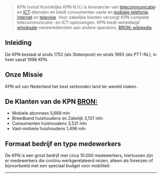 > KPN (voluit Koninklijke KPN N.V.) is leverancier van [telecommunicatie](https://nl.wikipedia.org/wiki/Telecommunicatie)- en [ICT](https://nl.wikipedia.org/wiki/Informatietechnologie)-diensten en biedt consumenten vaste en [mobiele telefonie](https://nl.wikipedia.org/wiki/Mobiele_telefoon), 
[internet](https://nl.wikipedia.org/wiki/Internet) en [televisie](https://nl.wikipedia.org/wiki/Televisie). 
Voor zakelijke klanten verzorgt KPN complete telecommunicatie- en ICT-oplossingen. 
KPN biedt wereldwijd [wholesale](https://nl.wikipedia.org/wiki/Wholesale_carrier)-netwerkdiensten aan andere operators. [BRON: wikipedia](https://en.wikipedia.org/wiki/KPN)

## Inleiding
De KPN bestaat al sinds 1752 (als Statenpost) en sinds 1893 (als PTT-NL), in heet vanaf 1998 KPN. 

## Onze Missie
KPN wil van Nederland het best verbonden land ter wereld maken.

## De Klanten van de KPN [BRON:](https://www.overons.kpn/nl/het-bedrijf/kpn-in-een-oogopslag)
* Mobiele abonnees 5,669 mln
* Breedband huishoudens en Zakelijk 3,137 mln
* Consumenten huishoudens 3,531 mln
* Vast-mobiele huishoudens 1,496 mln

## Formaat bedrijf en type medewerkers
De KPN is een groot bedrijf met circa 10.000 medewerkers, hiertussen zijn er medewerkers die continu werkgerelateerd reizen, alleen als forenzen of bijvoorbeeld met een speciaal budget voor mobiliteit.


***
